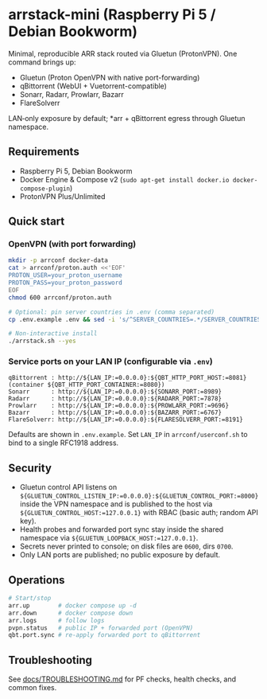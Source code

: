 # arrstack-mini (Raspberry Pi 5 / Debian Bookworm)

Minimal, reproducible ARR stack routed via Gluetun (ProtonVPN). One command brings up:

- Gluetun (Proton OpenVPN with native port-forwarding)
- qBittorrent (WebUI + Vuetorrent-compatible)
- Sonarr, Radarr, Prowlarr, Bazarr
- FlareSolverr

LAN‑only exposure by default; *arr + qBittorrent egress through Gluetun namespace.

## Requirements
- Raspberry Pi 5, Debian Bookworm
- Docker Engine & Compose v2 (`sudo apt-get install docker.io docker-compose-plugin`)
- ProtonVPN Plus/Unlimited

## Quick start

### OpenVPN (with port forwarding)
```bash
mkdir -p arrconf docker-data
cat > arrconf/proton.auth <<'EOF'
PROTON_USER=your_proton_username
PROTON_PASS=your_proton_password
EOF
chmod 600 arrconf/proton.auth

# Optional: pin server countries in .env (comma separated)
cp .env.example .env && sed -i 's/^SERVER_COUNTRIES=.*/SERVER_COUNTRIES=Netherlands,Germany,Switzerland/' .env

# Non-interactive install
./arrstack.sh --yes
```

### Service ports on your LAN IP (configurable via `.env`)
```
qBittorrent : http://${LAN_IP:=0.0.0.0}:${QBT_HTTP_PORT_HOST:=8081} (container ${QBT_HTTP_PORT_CONTAINER:=8080})
Sonarr      : http://${LAN_IP:=0.0.0.0}:${SONARR_PORT:=8989}
Radarr      : http://${LAN_IP:=0.0.0.0}:${RADARR_PORT:=7878}
Prowlarr    : http://${LAN_IP:=0.0.0.0}:${PROWLARR_PORT:=9696}
Bazarr      : http://${LAN_IP:=0.0.0.0}:${BAZARR_PORT:=6767}
FlareSolverr: http://${LAN_IP:=0.0.0.0}:${FLARESOLVERR_PORT:=8191}
```

Defaults are shown in `.env.example`. Set `LAN_IP` in `arrconf/userconf.sh` to bind to a single RFC1918 address.

## Security
- Gluetun control API listens on `${GLUETUN_CONTROL_LISTEN_IP:=0.0.0.0}:${GLUETUN_CONTROL_PORT:=8000}` inside the VPN namespace and is
  published to the host via `${GLUETUN_CONTROL_HOST:=127.0.0.1}` with RBAC (basic auth; random API key).
- Health probes and forwarded port sync stay inside the shared namespace via `${GLUETUN_LOOPBACK_HOST:=127.0.0.1}`.
- Secrets never printed to console; on disk files are `0600`, dirs `0700`.
- Only LAN ports are published; no public exposure by default.

## Operations
```bash
# Start/stop
arr.up        # docker compose up -d
arr.down      # docker compose down
arr.logs      # follow logs
pvpn.status   # public IP + forwarded port (OpenVPN)
qbt.port.sync # re-apply forwarded port to qBittorrent
```

## Troubleshooting
See [docs/TROUBLESHOOTING.md](docs/TROUBLESHOOTING.md) for PF checks, health checks, and common fixes.
